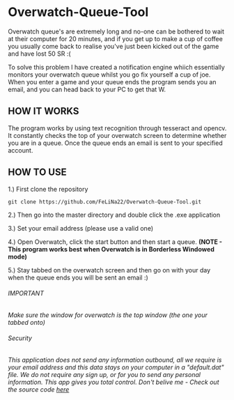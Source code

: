 # Overwatch-Queue-Tool

Overwatch queue's are extremely long and no-one can be bothered to wait at their computer for 20 minutes, and if you get up to make a cup of coffee you usually come back to realise you've just been kicked out of the game and have lost 50 SR :(

To solve this problem I have created a notification engine whiich essentially monitors your overwatch queue whilst you go fix yourself a cup of joe.
When you enter a game and your queue ends the program sends you an email, and you can head back to your PC to get that W. 

## HOW IT WORKS

The program works by using text recognition through tesseract and opencv.
It constantly checks the top of your overwatch screen to determine whether you are in a queue.
Once the queue ends an email is sent to your specified account.  

## HOW TO USE

1.) First clone the repository
        
    git clone https://github.com/FeLiNa22/Overwatch-Queue-Tool.git

2.) Then go into the master directory and double click the .exe application

3.) Set your email address (please use a valid one)

4.) Open Overwatch, click the start button and then start a queue. **(NOTE - This program works best when Overwatch is in Borderless Windowed mode)**

5.) Stay tabbed on the overwatch screen and then go on with your day
    when the queue ends you will be sent an email :)

###### IMPORTANT
*Make sure the window for overwatch is the top window (the one your tabbed onto)*

###### Security
*This application does not send any information outbound, all we require is your email address and this data stays on your computer in a "default.dat" file. We do not require any sign up, or for you to send any personal information. This app gives you total control. Don't belive me - Check out the source code [here](https://github.com/FeLiNa22/Overwatch-Queue-Tool-Open-Source)*
